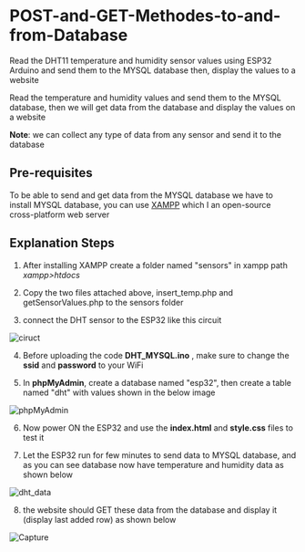 # POST-and-GET-Methodes-to-and-from-Database
Read the DHT11 temperature and humidity sensor values using ESP32 Arduino and send them to the MYSQL database then, display the values to a website

 Read the temperature and humidity values and send them to the MYSQL database, then we will get data from the database and display the values on a website
 
 **Note**: we can collect any type of data from any sensor and send it to the database
 
 ## Pre-requisites
 To be able to send and get data from the MYSQL database we have to install MYSQL database, you can use [XAMPP](https://www.apachefriends.org/) which I an open-source cross-platform web server
 
 ## Explanation Steps
 1. After installing XAMPP create a folder named "sensors" in xampp path *xampp>htdocs*
 
 2. Copy the two files attached above, insert_temp.php and getSensorValues.php to the sensors folder
 
3. connect the DHT sensor to the ESP32 like this circuit

![ciruct](https://user-images.githubusercontent.com/90250848/189140644-937f1f32-fca9-4026-9c85-d97d69a9a7af.PNG)

4. Before uploading the code **DHT_MYSQL.ino** , make sure to change the **ssid** and **password** to your WiFi

5. In **phpMyAdmin**, create a database named "esp32", then create a table named "dht" with values shown in the below image

![phpMyAdmin](https://user-images.githubusercontent.com/90250848/189142653-6b799ccd-f7f5-4ccb-819c-0460521c5269.jpg)

6. Now power ON the ESP32 and use the **index.html** and **style.css** files  to test it

7. Let the ESP32 run for few minutes to send data to MYSQL database, and as you can see database now have temperature and humidity data as shown below

![dht_data](https://user-images.githubusercontent.com/90250848/189142914-7bfb5ebc-af13-49fe-aa2d-ab5c8d5f56da.jpg)

8. the website should GET these data from the database and display it (display last added row) as shown below

![Capture](https://user-images.githubusercontent.com/90250848/189145629-08c7822a-3ad7-4d14-98d0-a74d3973a5ea.PNG)
